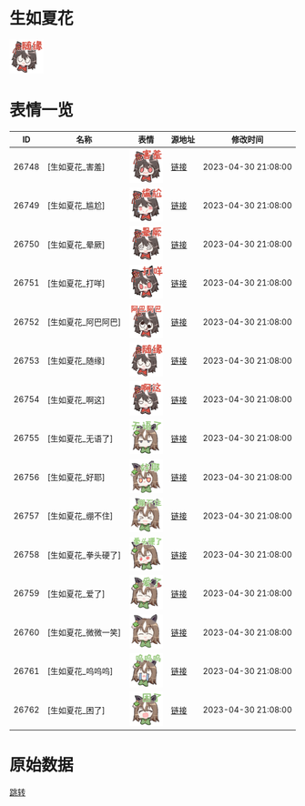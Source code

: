 # 生如夏花

<img src="./cover.png" height="60" alt="cover" />

# 表情一览

|ID|名称|表情|源地址|修改时间|
|----|----|----|----|----|
|26748|[生如夏花_害羞]|<img src="./pic/026748_%5B生如夏花_害羞%5D.png" height="60" alt="害羞"/>|[链接](https://i0.hdslb.com/bfs/garb/9212442588a0dca60807fa75dba7a4126f42db84.png)|2023-04-30 21:08:00|
|26749|[生如夏花_尴尬]|<img src="./pic/026749_%5B生如夏花_尴尬%5D.png" height="60" alt="尴尬"/>|[链接](https://i0.hdslb.com/bfs/garb/04e664ba4f7285c3fb98bb0efa3d442146f254d7.png)|2023-04-30 21:08:00|
|26750|[生如夏花_晕厥]|<img src="./pic/026750_%5B生如夏花_晕厥%5D.png" height="60" alt="晕厥"/>|[链接](https://i0.hdslb.com/bfs/garb/01c9ab6ca69b8e8ce7400f480baaa1b90ada775c.png)|2023-04-30 21:08:00|
|26751|[生如夏花_打咩]|<img src="./pic/026751_%5B生如夏花_打咩%5D.png" height="60" alt="打咩"/>|[链接](https://i0.hdslb.com/bfs/garb/6c38acdefe1a2e83fc7748ea9809c42d97200e60.png)|2023-04-30 21:08:00|
|26752|[生如夏花_阿巴阿巴]|<img src="./pic/026752_%5B生如夏花_阿巴阿巴%5D.png" height="60" alt="阿巴阿巴"/>|[链接](https://i0.hdslb.com/bfs/garb/5cff5f8df7c1a173ce0795567acbfa2dcb8b5c16.png)|2023-04-30 21:08:00|
|26753|[生如夏花_随缘]|<img src="./pic/026753_%5B生如夏花_随缘%5D.png" height="60" alt="随缘"/>|[链接](https://i0.hdslb.com/bfs/garb/6415985b105018badd17fc9c080a211b9671cad5.png)|2023-04-30 21:08:00|
|26754|[生如夏花_啊这]|<img src="./pic/026754_%5B生如夏花_啊这%5D.png" height="60" alt="啊这"/>|[链接](https://i0.hdslb.com/bfs/garb/272222bddf7c2fa744b883eaa7053463fad94c17.png)|2023-04-30 21:08:00|
|26755|[生如夏花_无语了]|<img src="./pic/026755_%5B生如夏花_无语了%5D.png" height="60" alt="无语了"/>|[链接](https://i0.hdslb.com/bfs/garb/8a308a0a944c5d9b720bba0640e3185a902502ab.png)|2023-04-30 21:08:00|
|26756|[生如夏花_好耶]|<img src="./pic/026756_%5B生如夏花_好耶%5D.png" height="60" alt="好耶"/>|[链接](https://i0.hdslb.com/bfs/garb/841bd4ebca884843434fda2a9a8d514e38d8ee71.png)|2023-04-30 21:08:00|
|26757|[生如夏花_绷不住]|<img src="./pic/026757_%5B生如夏花_绷不住%5D.png" height="60" alt="绷不住"/>|[链接](https://i0.hdslb.com/bfs/garb/5a48a08d7f0ad3f6f255a8a16af8a1c5961e9ed3.png)|2023-04-30 21:08:00|
|26758|[生如夏花_拳头硬了]|<img src="./pic/026758_%5B生如夏花_拳头硬了%5D.png" height="60" alt="拳头硬了"/>|[链接](https://i0.hdslb.com/bfs/garb/0ece9cffde7fb3d7e44239a3446b1784287cc919.png)|2023-04-30 21:08:00|
|26759|[生如夏花_爱了]|<img src="./pic/026759_%5B生如夏花_爱了%5D.png" height="60" alt="爱了"/>|[链接](https://i0.hdslb.com/bfs/garb/b55dc353d29287da19f4a870f6ce054f95c3f9b0.png)|2023-04-30 21:08:00|
|26760|[生如夏花_微微一笑]|<img src="./pic/026760_%5B生如夏花_微微一笑%5D.png" height="60" alt="微微一笑"/>|[链接](https://i0.hdslb.com/bfs/garb/d12aee34bb055ce4bf540b35c66c5fa3c943a396.png)|2023-04-30 21:08:00|
|26761|[生如夏花_呜呜呜]|<img src="./pic/026761_%5B生如夏花_呜呜呜%5D.png" height="60" alt="呜呜呜"/>|[链接](https://i0.hdslb.com/bfs/garb/4045a8f4b632150514be407105bf03cba86ed3ce.png)|2023-04-30 21:08:00|
|26762|[生如夏花_困了]|<img src="./pic/026762_%5B生如夏花_困了%5D.png" height="60" alt="困了"/>|[链接](https://i0.hdslb.com/bfs/garb/e9a9732e471bf4330ef704297e829b39bae4a529.png)|2023-04-30 21:08:00|

# 原始数据

[跳转](./raw.json)

